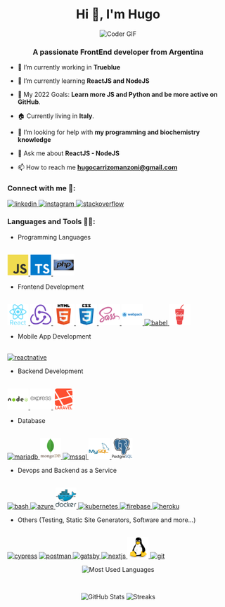 <h1 align="center">Hi 👋, I'm Hugo</h1>
<p align="center">
  <img src="https://media.giphy.com/media/SWoSkN6DxTszqIKEqv/giphy.gif" alt="Coder GIF" width="500" />
</p>
<h3 align="center">A passionate FrontEnd developer from Argentina</h3>

- 🔭 I’m currently working in **Trueblue**

- 🌱 I’m currently learning **ReactJS and NodeJS**

- 🥅 My 2022 Goals: **Learn more JS and Python and be more active on GitHub**.

- 🏠 Currently living in **Italy**.

- 🤝 I’m looking for help with **my programming and biochemistry knowledge**

- 💬 Ask me about **ReactJS - NodeJS**

- 📫 How to reach me **hugocarrizomanzoni@gmail.com**

### Connect with me 📡:
<p align="left">
  <!-- <a href="#" target="_blank">
    <img src="./icons/icons8-website-64.png" alt="website" />
  </a> -->
  <a href="https://linkedin.com/in/hugo-manzoni" target="_blank">
    <img src="https://www.vectorlogo.zone/logos/linkedin/linkedin-icon.svg" alt="linkedin" />
  </a>
  <a href="https://www.instagram.com/hugoinwonderland/" target="_blank">
    <img src="https://www.vectorlogo.zone/logos/instagram/instagram-icon.svg" alt="instagram" />
  </a>
  <a href="https://stackoverflow.com/users/11298102" target="_blank">
    <img src="https://www.vectorlogo.zone/logos/stackoverflow/stackoverflow-icon.svg" alt="stackoverflow" />
  </a>
</p>

<!-- Programming Languages Sections -->
### Languages and Tools 👨‍💻:
- Programming Languages
<br>
<a href="https://developer.mozilla.org/en-US/docs/Web/JavaScript" target="_blank">
  <img
    src="https://raw.githubusercontent.com/devicons/devicon/master/icons/javascript/javascript-original.svg"
    alt="javascript"
    width="48"
  />
</a>
<a href="https://www.typescriptlang.org/" target="_blank">
  <img
    src="https://raw.githubusercontent.com/devicons/devicon/master/icons/typescript/typescript-original.svg"
    alt="typescript"
    width="48"
  />
</a>
<a href="https://www.php.net" target="_blank">
  <img
    src="https://raw.githubusercontent.com/devicons/devicon/master/icons/php/php-original.svg"
    alt="php"
    width="48"
  />
</a>
<!-- <a href="https://www.python.org" target="_blank">
  <img
    src="https://raw.githubusercontent.com/devicons/devicon/master/icons/python/python-original.svg"
    alt="python"
    width="48"
  />
</a> -->

- Frontend Development
<br>
<a href="https://reactjs.org/" target="_blank">
  <img
    src="https://raw.githubusercontent.com/devicons/devicon/master/icons/react/react-original-wordmark.svg"
    alt="react"
    width="48"
  />
</a>
<a href="https://redux.js.org" target="_blank">
  <img
    src="https://raw.githubusercontent.com/devicons/devicon/master/icons/redux/redux-original.svg"
    alt="redux"
    width="48"
  />
</a>
<a href="https://www.w3.org/html/" target="_blank">
  <img
    src="https://raw.githubusercontent.com/devicons/devicon/master/icons/html5/html5-original-wordmark.svg"
    alt="html5"
    width="48"
  />
</a>
<a href="https://www.w3schools.com/css/" target="_blank">
  <img
    src="https://raw.githubusercontent.com/devicons/devicon/master/icons/css3/css3-original-wordmark.svg"
    alt="css3"
    width="48"
  />
</a>
<a href="https://sass-lang.com" target="_blank">
  <img
    src="https://raw.githubusercontent.com/devicons/devicon/master/icons/sass/sass-original.svg"
    alt="sass"
    width="48"
  />
</a>
<a href="https://webpack.js.org" target="_blank">
  <img
    src="https://raw.githubusercontent.com/devicons/devicon/d00d0969292a6569d45b06d3f350f463a0107b0d/icons/webpack/webpack-original-wordmark.svg"
    alt="webpack"
    width="48"
  />
</a>
<a href="https://babeljs.io/" target="_blank">
  <img
    src="https://www.vectorlogo.zone/logos/babeljs/babeljs-icon.svg"
    alt="babel"
    width="48"
  />
</a>
<a href="https://gulpjs.com" target="_blank">
  <img
    src="https://raw.githubusercontent.com/devicons/devicon/master/icons/gulp/gulp-plain.svg"
    alt="gulp"
    width="48"
  />
</a>

- Mobile App Development
<br>
<a href="https://reactnative.dev/" target="_blank">
  <img
    src="https://reactnative.dev/img/header_logo.svg"
    alt="reactnative"
    width="48"
  />
</a>

- Backend Development
<br>
<!-- <a href="https://www.nginx.com" target="_blank">
  <img
    src="https://raw.githubusercontent.com/devicons/devicon/master/icons/nginx/nginx-original.svg"
    alt="nginx"
    width="48"
  />
</a> -->
<a href="https://nodejs.org" target="_blank">
  <img
    src="https://raw.githubusercontent.com/devicons/devicon/master/icons/nodejs/nodejs-original-wordmark.svg"
    alt="nodejs"
    width="48"
  />
</a>
<a href="https://expressjs.com" target="_blank">
  <img
    src="https://raw.githubusercontent.com/devicons/devicon/master/icons/express/express-original-wordmark.svg"
    alt="express"
    width="48"
  />
</a>
<a href="https://laravel.com/" target="_blank">
  <img
    src="https://raw.githubusercontent.com/devicons/devicon/master/icons/laravel/laravel-plain-wordmark.svg"
    alt="laravel"
    width="48"
  />
</a>

- Database
<br>
<a href="https://mariadb.org/" target="_blank">
  <img
    src="https://www.vectorlogo.zone/logos/mariadb/mariadb-icon.svg"
    alt="mariadb"
    width="48"
  />
</a>
<a href="https://www.mongodb.com/" target="_blank">
  <img
    src="https://raw.githubusercontent.com/devicons/devicon/master/icons/mongodb/mongodb-original-wordmark.svg"
    alt="mongodb"
    width="48"
  />
</a>
<a href="https://www.microsoft.com/en-us/sql-server" target="_blank">
  <img
    src="https://www.svgrepo.com/show/303229/microsoft-sql-server-logo.svg"
    alt="mssql"
    width="48"
  />
</a>
<a href="https://www.mysql.com/" target="_blank">
  <img
    src="https://raw.githubusercontent.com/devicons/devicon/master/icons/mysql/mysql-original-wordmark.svg"
    alt="mysql"
    width="48"
  />
</a>
<a href="https://www.postgresql.org" target="_blank">
  <img
    src="https://raw.githubusercontent.com/devicons/devicon/master/icons/postgresql/postgresql-original-wordmark.svg"
    alt="postgresql"
    width="48"
  />
</a>

- Devops and Backend as a Service
<br>
<a href="https://www.gnu.org/software/bash/" target="_blank">
  <img
    src="https://www.vectorlogo.zone/logos/gnu_bash/gnu_bash-icon.svg"
    alt="bash"
    width="48"
  />
</a>
<a href="https://azure.microsoft.com/en-in/" target="_blank">
  <img
    src="https://www.vectorlogo.zone/logos/microsoft_azure/microsoft_azure-icon.svg"
    alt="azure"
    width="48"
  />
</a>
<a href="https://www.docker.com/" target="_blank">
  <img
    src="https://raw.githubusercontent.com/devicons/devicon/master/icons/docker/docker-original-wordmark.svg"
    alt="docker"
    width="48"
  />
</a>
<a href="https://kubernetes.io" target="_blank">
  <img
    src="https://www.vectorlogo.zone/logos/kubernetes/kubernetes-icon.svg"
    alt="kubernetes"
    width="48"
  />
</a>
<a href="https://firebase.google.com/" target="_blank">
  <img
    src="https://www.vectorlogo.zone/logos/firebase/firebase-icon.svg"
    alt="firebase"
    width="48"
  />
</a>
<a href="https://heroku.com" target="_blank">
  <img
    src="https://www.vectorlogo.zone/logos/heroku/heroku-icon.svg"
    alt="heroku"
    width="48"
  />
</a>

- Others (Testing, Static Site Generators, Software and more...)
<br>
<a href="https://www.cypress.io" target="_blank">
  <img
    src="https://raw.githubusercontent.com/simple-icons/simple-icons/6e46ec1fc23b60c8fd0d2f2ff46db82e16dbd75f/icons/cypress.svg"
    alt="cypress"
    width="48"
/></a>
<a href="https://postman.com" target="_blank">
  <img
    src="https://www.vectorlogo.zone/logos/getpostman/getpostman-icon.svg"
    alt="postman"
    width="48"
  />
</a>
<a href="https://www.gatsbyjs.com/" target="_blank">
  <img
    src="https://www.vectorlogo.zone/logos/gatsbyjs/gatsbyjs-icon.svg"
    alt="gatsby"
    width="48"
  />
</a>
<a href="https://nextjs.org/" target="_blank">
  <img
    src="https://cdn.worldvectorlogo.com/logos/nextjs-3.svg"
    alt="nextjs"
    width="48"
  />
</a>
<a href="https://www.linux.org/" target="_blank">
  <img
    src="https://raw.githubusercontent.com/devicons/devicon/master/icons/linux/linux-original.svg"
    alt="linux"
    width="48"
  />
</a>
<a href="https://git-scm.com/" target="_blank">
  <img
    src="https://www.vectorlogo.zone/logos/git-scm/git-scm-icon.svg"
    alt="git"
    width="48"
  />
</a>

<!-- Badges Sections -->
<p align="center">
  <img src="https://github-readme-stats.vercel.app/api/top-langs?username=hcaman&show_icons=true&locale=en&layout=compact" alt="Most Used Languages" />
</p>

<br>

<p align="center">
  <img src="https://github-readme-stats.vercel.app/api?username=hcaman&show_icons=true&locale=en" alt="GitHub Stats" />
  <img src="https://github-readme-streak-stats.herokuapp.com/?user=hcaman&" alt="Streaks" />
</p>